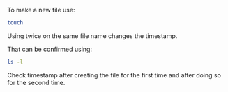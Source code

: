 To make a new file use:

```bash
touch
```

Using twice on the same file name changes the timestamp. 

That can be confirmed using:

```bash
ls -l
```
Check timestamp after creating the file for the first time and after doing so for the second time.